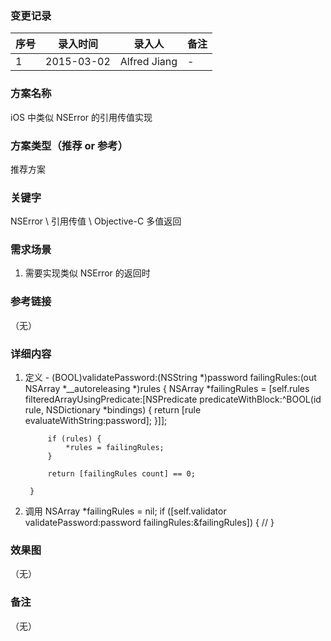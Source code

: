 ### 变更记录
| 序号 | 录入时间 | 录入人 | 备注 |
| -- | -- | -- | -- |
| 1 | 2015-03-02 | Alfred Jiang | - |

### 方案名称
iOS 中类似 NSError 的引用传值实现

### 方案类型（推荐 or 参考）
推荐方案

### 关键字
NSError \ 引用传值 \ Objective-C 多值返回

### 需求场景
1. 需要实现类似 NSError 的返回时

### 参考链接
（无）

### 详细内容
1. 定义
        - (BOOL)validatePassword:(NSString *)password
                    failingRules:(out NSArray *__autoreleasing *)rules
        {
            NSArray *failingRules = [self.rules filteredArrayUsingPredicate:[NSPredicate predicateWithBlock:^BOOL(id <NJOPasswordRule> rule, NSDictionary *bindings) {
                return [rule evaluateWithString:password];
            }]];

            if (rules) {
                *rules = failingRules;
            }

            return [failingRules count] == 0;

        }

2. 调用
        NSArray *failingRules = nil;
        if ([self.validator validatePassword:password failingRules:&failingRules]) {
            //
        }

### 效果图
（无）

### 备注
（无）
